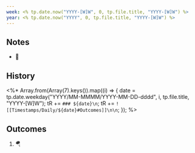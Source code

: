 ```yaml
---
week: <% tp.date.now("YYYY-[W]W", 0, tp.file.title, "YYYY-[W]W") %>
year: <% tp.date.now("YYYY", 0, tp.file.title, "YYYY-[W]W") %>
---
```


## Notes
- 🚂

## History

<%*
Array.from(Array(7).keys()).map((i) => {
  date = tp.date.weekday("YYYY/MM-MMMM/YYYY-MM-DD-dddd", i, tp.file.title, "YYYY-[W]W");
  tR += `### ${date}\n`;
  tR += `![[Timestamps/Daily/${date}#Outcomes]]\n\n`;
});
%>
## Outcomes
1. 🪂
